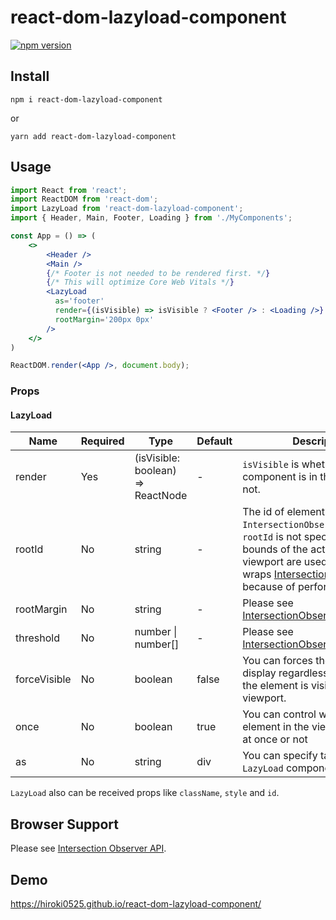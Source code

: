 # react-dom-lazyload-component

[![npm version](https://badge.fury.io/js/react-dom-lazyload-component.svg)](https://badge.fury.io/js/react-dom-lazyload-component)

## Install

```
npm i react-dom-lazyload-component
```

or

```
yarn add react-dom-lazyload-component
```

## Usage

```jsx
import React from 'react';
import ReactDOM from 'react-dom';
import LazyLoad from 'react-dom-lazyload-component';
import { Header, Main, Footer, Loading } from './MyComponents';

const App = () => (
    <>
        <Header />
        <Main />
        {/* Footer is not needed to be rendered first. */}
        {/* This will optimize Core Web Vitals */}
        <LazyLoad
          as='footer'
          render={(isVisible) => isVisible ? <Footer /> : <Loading />}
          rootMargin='200px 0px'
        />
    </>
)

ReactDOM.render(<App />, document.body);
```

### Props

#### LazyLoad

| Name         | Required | Type                              | Default | Description                                                                                                                                                                                                                                                                                         |
|--------------|----------|-----------------------------------|---------|-----------------------------------------------------------------------------------------------------------------------------------------------------------------------------------------------------------------------------------------------------------------------------------------------------|
| render       | Yes      | (isVisible: boolean) => ReactNode | -       | `isVisible` is whether the component is in the viewport or not.                                                                                                                                                                                                                                     |
| rootId       | No       | string                            | -       | The id of element which is `IntersectionObserver`'s target. If `rootId` is not specified, then the bounds of the actual document viewport are used. This prop wraps [IntersectionObserver.root](https://developer.mozilla.org/en-US/docs/Web/API/IntersectionObserver/root) because of performance. |
| rootMargin   | No       | string                            | -       | Please see [IntersectionObserver.rootMargin](https://developer.mozilla.org/en-US/docs/Web/API/IntersectionObserver/rootMargin).                                                                                                                                                                     |
| threshold    | No       | number &#124; number[]            | -       | Please see [IntersectionObserver.thresholds](https://developer.mozilla.org/en-US/docs/Web/API/IntersectionObserver/thresholds).                                                                                                                                                                     |
| forceVisible | No       | boolean                           | false   | You can forces the component to display regardless of whether the element is visible in the viewport.                                                                                                                                                                                               |
| once         | No       | boolean                           | true    | You can control whether the element in the viewport is shown at once or not                                                                                                                                                                                                                         |
| as           | No       | string                            | div     | You can specify tag name to `LazyLoad` component.                                                                                                                                                                                                                                                   |

`LazyLoad` also can be received props like `className`, `style` and `id`.

## Browser Support

Please see [Intersection Observer API](https://developer.mozilla.org/en-US/docs/Web/API/Intersection_Observer_API#browser_compatibility).

## Demo
https://hiroki0525.github.io/react-dom-lazyload-component/
